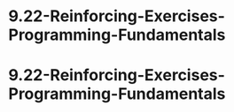 # 9.22-Reinforcing-Exercises-Programming-Fundamentals
# 9.22-Reinforcing-Exercises-Programming-Fundamentals

